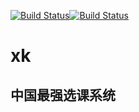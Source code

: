 [![Build Status](https://travis-ci.org/sayByeTheory/xk.svg?branch=master)](https://travis-ci.org/sayByeTheory/xk)[![Build Status](https://travis-ci.org/sayByeTheory/xk.svg?branch=master)](https://travis-ci.org/sayByeTheory/xk)

# xk

中国最强选课系统
---
